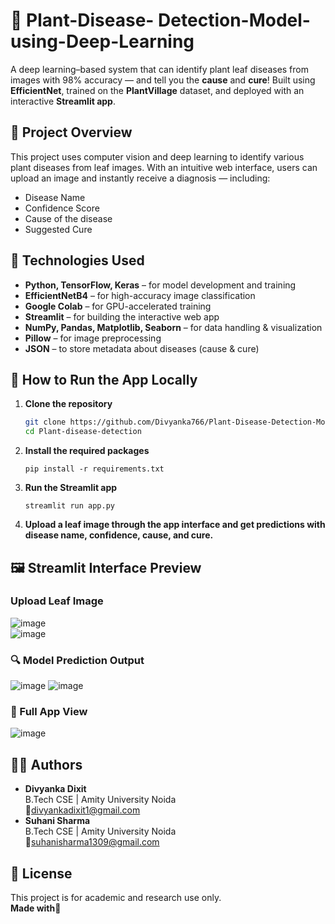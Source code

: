 # 🌿 Plant-Disease- Detection-Model-using-Deep-Learning
A deep learning–based system that can identify plant leaf diseases from images with 98% accuracy — and tell you the **cause** and **cure**! Built using **EfficientNet**, trained on the **PlantVillage** dataset, and deployed with an interactive **Streamlit app**.
## 🚀 Project Overview
This project uses computer vision and deep learning to identify various plant diseases from leaf images. With an intuitive web interface, users can upload an image and instantly receive a diagnosis — including:

- Disease Name
- Confidence Score
- Cause of the disease
- Suggested Cure
## 🧠 Technologies Used
- **Python, TensorFlow, Keras** – for model development and training
- **EfficientNetB4** – for high-accuracy image classification
- **Google Colab** – for GPU-accelerated training
- **Streamlit** – for building the interactive web app
- **NumPy, Pandas, Matplotlib, Seaborn** – for data handling & visualization
- **Pillow** – for image preprocessing
- **JSON** – to store metadata about diseases (cause & cure)
## 🧪 How to Run the App Locally
1. **Clone the repository**
   ```bash
   git clone https://github.com/Divyanka766/Plant-Disease-Detection-Model-using-Deep-Learning.git
   cd Plant-disease-detection
   ```
5. **Install the required packages**
   ```
   pip install -r requirements.txt
   ```
7. **Run the Streamlit app**
   ```
   streamlit run app.py
   ```
8. **Upload a leaf image through the app interface and get predictions with disease name, confidence, cause, and cure.**
## 🖼️ Streamlit Interface Preview
### Upload Leaf Image
![image](https://github.com/user-attachments/assets/a10a2a30-4a7f-4553-9720-944f2fc4b622)  
![image](https://github.com/user-attachments/assets/f7cfca62-d667-4031-8fea-fdcd88fd30c1)
### 🔍 Model Prediction Output
 ![image](https://github.com/user-attachments/assets/eaff8270-13e2-40b0-9ef1-1ccf6fa14adf)
 ![image](https://github.com/user-attachments/assets/6c118424-2c2b-48f1-9b8d-a9c297d5f3d9)
### 🌿 Full App View
![image](https://github.com/user-attachments/assets/795e3bc2-bbd8-42a4-8692-153852ef5f23)
## 👩‍💻 Authors
- **Divyanka Dixit**  
B.Tech CSE | Amity University Noida  
📧divyankadixit1@gmail.com
- **Suhani Sharma**  
B.Tech CSE | Amity University Noida  
📧suhanisharma1309@gmail.com
## 📝 License
This project is for academic and research use only.  
**Made with💚**

